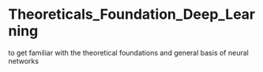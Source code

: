 # Theoreticals_Foundation_Deep_Learning
to get familiar with the theoretical foundations and general basis of neural networks
